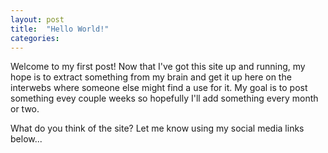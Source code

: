 ```yaml
---
layout: post
title:  "Hello World!"
categories: 
---
```

Welcome to my first post! Now that I've got this site up and running, my hope
is to extract something from my brain and get it up here on the interwebs
where someone else might find a use for it. My goal is to post something evey 
couple weeks so hopefully I'll add something every month or two.

What do you think of the site? Let me know using my social media links below...